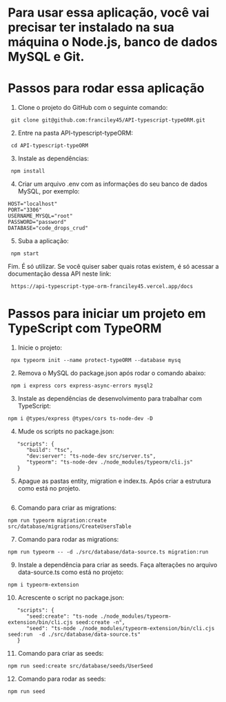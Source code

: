 #  Para usar essa aplicação, você vai precisar ter instalado na sua máquina o Node.js, banco de dados MySQL e Git.
# Passos para rodar essa aplicação

1. Clone o projeto do GitHub com o seguinte comando:
```
 git clone git@github.com:franciley45/API-typescript-typeORM.git 
```
2. Entre na pasta API-typescript-typeORM:
```
 cd API-typescript-typeORM
```
3. Instale as dependências:
```
 npm install
```
4. Criar um arquivo .env com as informações do seu banco de dados MySQL, por exemplo:
```
HOST="localhost"
PORT="3306"
USERNAME_MYSQL="root"
PASSWORD="password"
DATABASE="code_drops_crud"
```
5. Suba a aplicação:
```
 npm start
```
Fim. É só utilizar. Se você quiser saber quais rotas existem, é só acessar a documentação dessa API neste link:
```
 https://api-typescript-type-orm-franciley45.vercel.app/docs
```
#
#
#
#
#
# Passos para iniciar um projeto em TypeScript com TypeORM
1. Inicie o projeto:
```
 npx typeorm init --name protect-typeORM --database mysq
```
2. Remova o MySQL do package.json após rodar o comando abaixo:
```
 npm i express cors express-async-errors mysql2
```
3. Instale as dependências de desenvolvimento para trabalhar com TypeScript:
```
npm i @types/express @types/cors ts-node-dev -D
```
4. Mude os scripts no package.json:
```
   "scripts": {
      "build": "tsc",
      "dev:server": "ts-node-dev src/server.ts",
      "typeorm": "ts-node-dev ./node_modules/typeorm/cli.js"
   }
```
5. Apague as pastas entity, migration e index.ts. Após criar a estrutura como está no projeto.
```

```
6. Comando para criar as migrations:
```
npm run typeorm migration:create src/database/migrations/CreateUsersTable
```
7. Comando para rodar as migrations:
```
npm run typeorm -- -d ./src/database/data-source.ts migration:run
```
9. Instale a dependência para criar as seeds. Faça alterações no arquivo data-source.ts como está no projeto:
```
npm i typeorm-extension
```
10. Acrescente o script no package.json:
```
   "scripts": {
      "seed:create": "ts-node ./node_modules/typeorm-extension/bin/cli.cjs seed:create -n",
      "seed": "ts-node ./node_modules/typeorm-extension/bin/cli.cjs seed:run  -d ./src/database/data-source.ts"
   }
```
11. Comando para criar as seeds:
```
npm run seed:create src/database/seeds/UserSeed
```
12. Comando para rodar as seeds:
```
npm run seed
```
